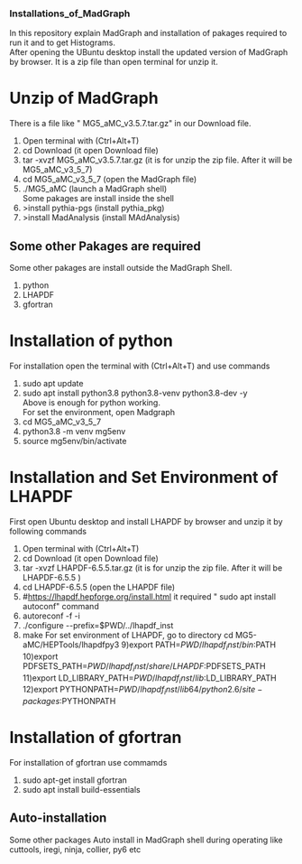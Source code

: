 
### Installations_of_MadGraph
In this repository explain MadGraph and installation of pakages required to run it and to get Histograms.  
After opening the UBuntu desktop install the updated version of MadGraph by browser. It is a zip file than open terminal for unzip it.
# Unzip of MadGraph
There is a file like " MG5_aMC_v3.5.7.tar.gz" in our Download file.   
1) Open terminal with (Ctrl+Alt+T)    
2) cd Download  (it open Download file)  
3) tar -xvzf MG5_aMC_v3.5.7.tar.gz   (it is for unzip the zip file. After it will be MG5_aMC_v3_5_7)  
4) cd MG5_aMC_v3_5_7   (open the MadGraph file)  
5) ./MG5_aMC   (launch a MadGraph shell)  
Some pakages are install inside the shell   
6) \>install pythia-pgs (install pythia_pkg)  
7) \>install MadAnalysis  (install MAdAnalysis)  

## Some other Pakages are required  
Some other pakages are install outside the MadGraph Shell.  
1) python
2) LHAPDF
3) gfortran

# Installation of python
For installation open the terminal with (Ctrl+Alt+T) and use commands
1) sudo apt update
2) sudo apt install python3.8 python3.8-venv python3.8-dev -y  
Above is enough for python working.  
For set the environment, open Madgraph
3) cd MG5_aMC_v3_5_7
4) python3.8 -m venv mg5env
5) source mg5env/bin/activate

# Installation and Set Environment of LHAPDF
First open Ubuntu desktop and install LHAPDF by browser and unzip it by following commands  
1) Open terminal with (Ctrl+Alt+T)  
2) cd Download  (it open Download file)
3) tar -xvzf LHAPDF-6.5.5.tar.gz   (it is for unzip the zip file. After it will be LHAPDF-6.5.5 )  
4) cd LHAPDF-6.5.5   (open the LHAPDF file)
5) #https://lhapdf.hepforge.org/install.html
it required " sudo apt install autoconf" command
6) autoreconf -f -i
7) ./configure --prefix=$PWD/../lhapdf_inst
8) make
For set environment of LHAPDF, go to directory cd MG5-aMC/HEPTools/lhapdfpy3
9)export PATH=$PWD/lhapdf_inst/bin:$PATH
10)export PDFSETS_PATH=$PWD/lhapdf_inst/share/LHAPDF:$PDFSETS_PATH
11)export LD_LIBRARY_PATH=$PWD/lhapdf_inst/lib:$LD_LIBRARY_PATH
12)export PYTHONPATH=$PWD/lhapdf_inst/lib64/python2.6/site-packages:$PYTHONPATH

# Installation of gfortran 
For installation of gfortran use commamds
1) sudo apt-get install gfortran
2) sudo apt install build-essentials
## Auto-installation
Some other packages Auto install in MadGraph shell during operating like cuttools, iregi, ninja, collier, py6 etc
